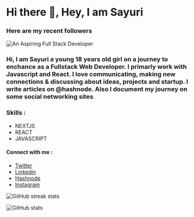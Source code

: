# Hi there 👋, Hey, I am Sayuri

### Here are my recent followers
![An Aspiring Full Stack Developer](https://cool-cover.up.railway.app/cover.png?username=SAYUK09&text=Hola,+I%27m+Sayuri&pattern=p4&fontSize=5rem)


### Hi, I am Sayuri a young 18 years old girl on a journey to enchance as a Fullstack Web Developer. I primarly work with Javascript and React. I love communicating, making new connections & discussing about ideas, projects and startup. I write articles on @hashnode. Also I document my journey on some social networking sites

### Skills :
- NEXTJS
- REACT 
- JAVASCRIPT


#### Connect with me : 
- [Twitter](https://twitter.com/sayuri_kamble)
- [Linkedin](https://www.linkedin.com/in/sayuri-kamble/)
- [Hashnode](https://sayurikamble.hashnode.dev/)
- [Instagram](https://www.instagram.com/s_a_y_u_k_codes/)


![GitHub streak stats](https://github-readme-streak-stats.herokuapp.com/?user=SAYUK09)  

![GitHub stats](https://github-readme-stats.vercel.app/api?username=SAYUK09&show_icons=true)  
